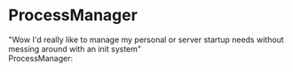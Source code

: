 # ProcessManager

"Wow I'd really like to manage my personal or server startup needs without messing around with an init system"  
ProcessManager:
